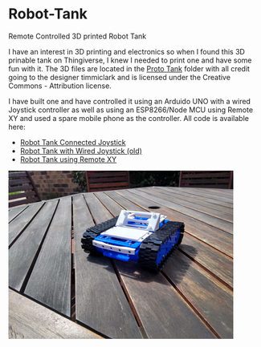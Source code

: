 # Robot-Tank

Remote Controlled 3D printed Robot Tank

I have an interest in 3D printing and electronics so when I found this 3D prinable tank on Thingiverse, I knew I needed to print one and have some fun with it.
The 3D files are located in the [Proto Tank](/ProtoTank) folder with all credit going to the designer timmiclark and is licensed under the Creative Commons - Attribution license.

I have built one and have controlled it using an Arduido UNO with a wired Joystick controller as well as using an ESP8266/Node MCU using Remote XY and used a spare mobile phone as the controller. 
All code is available here:
- [Robot Tank Connected Joystick](/RobotTankConnectedJoystick)
- [Robot Tank with Wired Joystick (old)](/RobotWithWiredJoystick)
- [Robot Tank using Remote XY](/RobotTankWiFifromPhone)

![The Tank](\Images\Tank1.png)

